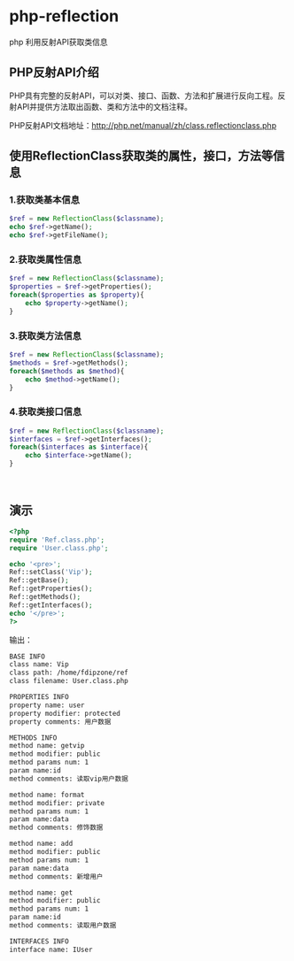# php-reflection
php 利用反射API获取类信息

## PHP反射API介绍

PHP具有完整的反射API，可以对类、接口、函数、方法和扩展进行反向工程。反射API并提供方法取出函数、类和方法中的文档注释。<br>

PHP反射API文档地址：http://php.net/manual/zh/class.reflectionclass.php<br>

## 使用ReflectionClass获取类的属性，接口，方法等信息

### 1.获取类基本信息

```php
$ref = new ReflectionClass($classname);
echo $ref->getName();
echo $ref->getFileName();
```

### 2.获取类属性信息

```php
$ref = new ReflectionClass($classname);
$properties = $ref->getProperties();
foreach($properties as $property){
    echo $property->getName();
}
```

### 3.获取类方法信息

```php
$ref = new ReflectionClass($classname);
$methods = $ref->getMethods();
foreach($methods as $method){
    echo $method->getName();
}
```

### 4.获取类接口信息

```php
$ref = new ReflectionClass($classname);
$interfaces = $ref->getInterfaces();
foreach($interfaces as $interface){
    echo $interface->getName();
}
```

<br>

## 演示

```php
<?php
require 'Ref.class.php';
require 'User.class.php';

echo '<pre>';
Ref::setClass('Vip');
Ref::getBase();
Ref::getProperties();
Ref::getMethods();
Ref::getInterfaces();
echo '</pre>';
?>
```

输出：

```txt
BASE INFO
class name: Vip
class path: /home/fdipzone/ref
class filename: User.class.php

PROPERTIES INFO
property name: user
property modifier: protected
property comments: 用户数据

METHODS INFO
method name: getvip
method modifier: public
method params num: 1
param name:id
method comments: 读取vip用户数据

method name: format
method modifier: private
method params num: 1
param name:data
method comments: 修饰数据

method name: add
method modifier: public
method params num: 1
param name:data
method comments: 新增用户

method name: get
method modifier: public
method params num: 1
param name:id
method comments: 读取用户数据

INTERFACES INFO
interface name: IUser
```
